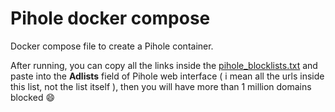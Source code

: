 # Pihole docker compose

Docker compose file to create a Pihole container.

After running, you can copy all the links inside the [pihole_blocklists.txt](https://raw.githubusercontent.com/joabeslopes/Pihole-docker-compose/main/pihole_blocklists.txt) and paste into the **Adlists** field of Pihole web interface \( i mean all the urls inside this list, not the list itself \), then you will have more than 1 million domains blocked 😄

